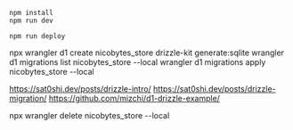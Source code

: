 ```
npm install
npm run dev
```

```
npm run deploy
```

npx wrangler d1 create nicobytes_store
drizzle-kit generate:sqlite
wrangler d1 migrations list nicobytes_store --local
wrangler d1 migrations apply nicobytes_store --local


https://sat0shi.dev/posts/drizzle-intro/
https://sat0shi.dev/posts/drizzle-migration/
https://github.com/mizchi/d1-drizzle-example/

npx wrangler delete nicobytes_store --local
